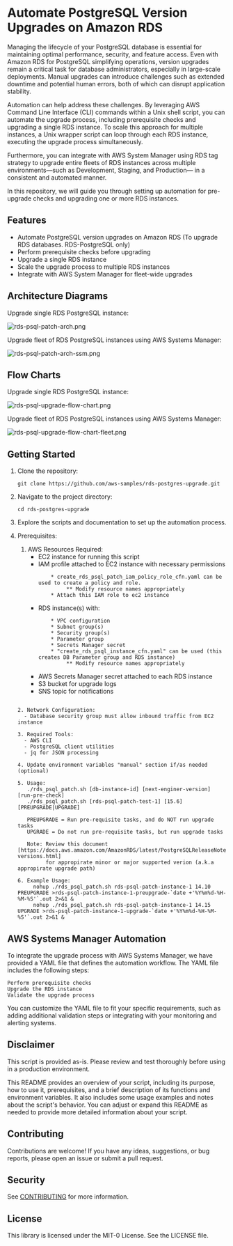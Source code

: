 # Automate PostgreSQL Version Upgrades on Amazon RDS

Managing the lifecycle of your PostgreSQL database is essential for maintaining optimal performance, security, and feature access. Even with Amazon RDS for PostgreSQL simplifying operations, version upgrades remain a critical task for database administrators, especially in large-scale deployments. Manual upgrades can introduce challenges such as extended downtime and potential human errors, both of which can disrupt application stability.

Automation can help address these challenges. By leveraging AWS Command Line Interface (CLI) commands within a Unix shell script, you can automate the upgrade process, including prerequisite checks and upgrading a single RDS instance. To scale this approach for multiple instances, a Unix wrapper script can loop through each RDS instance, executing the upgrade process simultaneously.

Furthermore, you can integrate with AWS System Manager using RDS tag strategy to upgrade entire fleets of RDS instances across multiple environments—such as Development, Staging, and Production— in a consistent and automated manner.

In this repository, we will guide you through setting up automation for pre-upgrade checks and upgrading one or more RDS instances.

## Features

- Automate PostgreSQL version upgrades on Amazon RDS (To upgrade RDS databases. RDS-PostgreSQL only)
- Perform prerequisite checks before upgrading
- Upgrade a single RDS instance
- Scale the upgrade process to multiple RDS instances
- Integrate with AWS System Manager for fleet-wide upgrades

## Architecture Diagrams

Upgrade single RDS PostgreSQL instance:

![rds-psql-patch-arch.png](./rds-psql-patch-arch.png)

Upgrade fleet of RDS PostgreSQL instances using AWS Systems Manager:

![rds-psql-patch-arch-ssm.png](./rds-psql-patch-arch-ssm.png)

## Flow Charts

Upgrade single RDS PostgreSQL instance:

![rds-psql-upgrade-flow-chart.png](./rds-psql-upgrade-flow-chart.png)

Upgrade fleet of RDS PostgreSQL instances using AWS Systems Manager:

![rds-psql-upgrade-flow-chart-fleet.png](./rds-psql-upgrade-flow-chart-fleet.png)

## Getting Started

1. Clone the repository:
   ```
   git clone https://github.com/aws-samples/rds-postgres-upgrade.git
   ```
2. Navigate to the project directory:
   ```
   cd rds-postgres-upgrade
   ```
3. Explore the scripts and documentation to set up the automation process.

4. Prerequisites:
   
     1. AWS Resources Required:
        - EC2 instance for running this script
        - IAM profile attached to EC2 instance with necessary permissions
          ```
              * create_rds_psql_patch_iam_policy_role_cfn.yaml can be used to create a policy and role.
                   ** Modify resource names appropriately
              * Attach this IAM role to ec2 instance
          ```
        - RDS instance(s) with:
          ```
              * VPC configuration
              * Subnet group(s)
              * Security group(s)
              * Parameter group
              * Secrets Manager secret
              * "create_rds_psql_instance_cfn.yaml" can be used (this creates DB Parameter group and RDS instance)
                   ** Modify resource names appropriately
        - AWS Secrets Manager secret attached to each RDS instance
        - S3 bucket for upgrade logs
        - SNS topic for notifications
      ```

     2. Network Configuration:
        - Database security group must allow inbound traffic from EC2 instance

     3. Required Tools:
        - AWS CLI
        - PostgreSQL client utilities
        - jq for JSON processing

     4. Update environment variables "manual" section if/as needed (optional)

     5. Usage: 
         ./rds_psql_patch.sh [db-instance-id] [next-enginer-version] [run-pre-check]
         ./rds_psql_patch.sh [rds-psql-patch-test-1] [15.6] [PREUPGRADE|UPGRADE]

         PREUPGRADE = Run pre-requisite tasks, and do NOT run upgrade tasks
         UPGRADE = Do not run pre-requisite tasks, but run upgrade tasks

         Note: Review this document [https://docs.aws.amazon.com/AmazonRDS/latest/PostgreSQLReleaseNotes/postgresql-versions.html]
               for appropirate minor or major supported verion (a.k.a appropirate upgrade path)

     6. Example Usage:
           nohup ./rds_psql_patch.sh rds-psql-patch-instance-1 14.10 PREUPGRADE >rds-psql-patch-instance-1-preupgrade-`date +'%Y%m%d-%H-%M-%S'`.out 2>&1 &
           nohup ./rds_psql_patch.sh rds-psql-patch-instance-1 14.15 UPGRADE >rds-psql-patch-instance-1-upgrade-`date +'%Y%m%d-%H-%M-%S'`.out 2>&1 &

## AWS Systems Manager Automation

To integrate the upgrade process with AWS Systems Manager, we have provided a YAML file that defines the automation workflow. The YAML file includes the following steps:

    Perform prerequisite checks
    Upgrade the RDS instance
    Validate the upgrade process

You can customize the YAML file to fit your specific requirements, such as adding additional validation steps or integrating with your monitoring and alerting systems.

## Disclaimer

This script is provided as-is. Please review and test thoroughly before using in a production environment.

This README provides an overview of your script, including its purpose, how to use it, prerequisites, and a brief description of its functions and environment variables. It also includes some usage examples and notes about the script's behavior. You can adjust or expand this README as needed to provide more detailed information about your script.

## Contributing

Contributions are welcome! If you have any ideas, suggestions, or bug reports, please open an issue or submit a pull request.

## Security

See [CONTRIBUTING](CONTRIBUTING.md#security-issue-notifications) for more information.

## License

This library is licensed under the MIT-0 License. See the LICENSE file.

